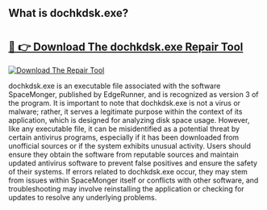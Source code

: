 ## What is dochkdsk.exe? 

# <h2><a href="https://exedetect.com/download.php?dochkdsk.exe">🔗 👉 Download The dochkdsk.exe Repair Tool</a></h2>

[![Download The Repair Tool](https://exedetect.com/download-button.jpg)](https://exedetect.com/download.php?dochkdsk.exe)

dochkdsk.exe is an executable file associated with the software SpaceMonger, published by EdgeRunner, and is recognized as version 3 of the program. It is important to note that dochkdsk.exe is not a virus or malware; rather, it serves a legitimate purpose within the context of its application, which is designed for analyzing disk space usage. However, like any executable file, it can be misidentified as a potential threat by certain antivirus programs, especially if it has been downloaded from unofficial sources or if the system exhibits unusual activity. Users should ensure they obtain the software from reputable sources and maintain updated antivirus software to prevent false positives and ensure the safety of their systems. If errors related to dochkdsk.exe occur, they may stem from issues within SpaceMonger itself or conflicts with other software, and troubleshooting may involve reinstalling the application or checking for updates to resolve any underlying problems.